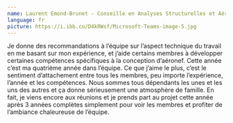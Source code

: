 ```yaml
---
name: Laurent Emond-Brunet - Conseille en Analyses Structurelles et Aérodynamiques
language: fr
picture: https://i.ibb.co/D4kRWsf/Microsoft-Teams-image-5.jpg
---
```

Je donne des recommandations à l’équipe sur l’aspect technique du travail en me basant sur mon expérience, et j’aide certains membres à développer certaines compétences spécifiques à la conception d’aéronef. Cette année c’est ma quatrième année dans l’équipe. Ce que j’aime le plus, c’est le sentiment d’attachement entre tous les membres, peu importe l’expérience, l’année et les compétences. Nous sommes tous dépendants les unes et les uns des autres et ça donne sérieusement une atmosphère de famille. En fait, je viens encore aux réunions et je prends part au projet cette année après 3 années complètes simplement pour voir les membres et profiter de l’ambiance chaleureuse de l’équipe.
